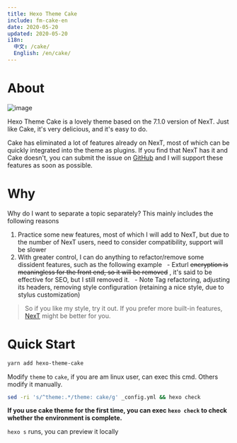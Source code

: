 ```yaml
---
title: Hexo Theme Cake
include: fm-cake-en
date: 2020-05-20
updated: 2020-05-20
i18n:
  中文: /cake/
  English: /en/cake/
---
```


# About

![image](https://user-images.githubusercontent.com/15902347/81540257-f48c2900-93a3-11ea-8f7a-8f17636344ff.png)

Hexo Theme Cake is a lovely theme based on the 7.1.0 version of NexT. Just like Cake, it's very delicious, and it's easy to do.

Cake has eliminated a lot of features already on NexT, most of which can be quickly integrated into the theme as plugins. If you find that NexT has it and Cake doesn't, you can submit the issue on [GitHub](https://github.com/JiangTJ/hexo-theme-cake) and I will support these features as soon as possible.

# Why

Why do I want to separate a topic separately? This mainly includes the following reasons
1. Practice some new features, most of which I will add to NexT, but due to the number of NexT users, need to consider compatibility, support will be slower
2. With greater control, I can do anything to refactor/remove some dissident features, such as the following example
  - Exturl ~~encryption is meaningless for the front end, so it will be removed~~ , it's said to be effective for SEO, but I still removed it.
  - Note Tag refactoring, adjusting its headers, removing style configuration (retaining a nice style, due to stylus customization)

> So if you like my style, try it out. If you prefer more built-in features, [NexT](https://github.com/next-theme/hexo-theme-next) might be better for you.

# Quick Start

```bash
yarn add hexo-theme-cake
```

Modify `theme` to `cake`, if you are am linux user, can exec this cmd. Others modify it manually.

```bash
sed -ri 's/^theme:.*/theme: cake/g' _config.yml && hexo check
```

**If you use cake theme for the first time, you can exec `hexo check` to check whether the environment is complete.**

`hexo s` runs, you can preview it locally
